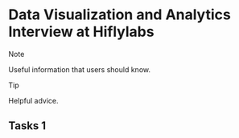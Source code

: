 # Data Visualization and Analytics Interview at Hiflylabs

> [!NOTE]
> Useful information that users should know.

> [!TIP]
> Helpful advice.

## Tasks 1